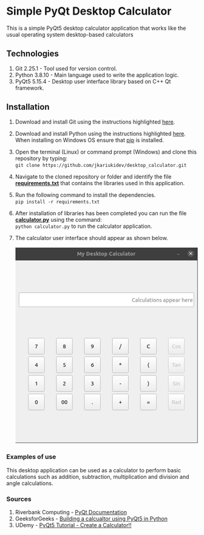 # Simple PyQt Desktop Calculator
This is a simple PyQt5 desktop calculator application that works like the usual operating system desktop-based calculators

## Technologies
1. Git 2.25.1 - Tool used for version control.
2. Python 3.8.10 - Main language used to write the application logic.
3. PyQt5 5.15.4 - Desktop user interface library based on C++ Qt framework.

## Installation
1. Download and install Git using the instructions highlighted [here](https://git-scm.com/book/en/v2/Getting-Started-Installing-Git).
2. Download and install Python using the instructions highlighted [here](https://docs.python-guide.org/starting/installation/). When installing
on Windows OS ensure that [pip](https://pip.pypa.io/en/stable/) is installed.
   
3. Open the terminal (Linux) or command prompt (Windows) and clone this repository by typing:</br>
`git clone https://github.com/jkariukidev/desktop_calculator.git`
   
4. Navigate to the cloned repository or folder and identify the file [__requirements.txt__](./requirements.txt) that contains
the libraries used in this application.
   
5. Run the following command to install the dependencies.</br>
`pip install -r requirements.txt`
   
6. After installation of libraries has been completed you can run the file [__calculator.py__](./calculator.py) using the command:</br>
`python calculator.py` to run the calculator application.
   
7. The calculator user interface should appear as shown below.
   </br></br>
![Calculator Application](./calculator_ui.png "Desktop Calculator App")
   
### Examples of use
This desktop application can be used as a calculator to perform basic
calculations such as addition, subtraction, multiplication and division and 
angle calculations.

### Sources
1. Riverbank Computing - [PyQt Documentation](https://www.riverbankcomputing.com/software/pyqt/)
2. GeeksforGeeks - [Building a calcualtor using PyQt5 in Python](https://www.geeksforgeeks.org/building-calculator-using-pyqt5-in-python/)
3. UDemy - [PyQt5 Tutorial - Create a Calculator!! ](https://www.udemy.com/course/create-a-calculator-in-pyqt5/)